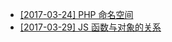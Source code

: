 - [[2017-03-24] PHP 命名空间](https://github.com/zhaotoday/codes/tree/master/2017-03-24)
- [[2017-03-29] JS 函数与对象的关系](https://github.com/zhaotoday/codes/tree/master/2017-03-29/1)